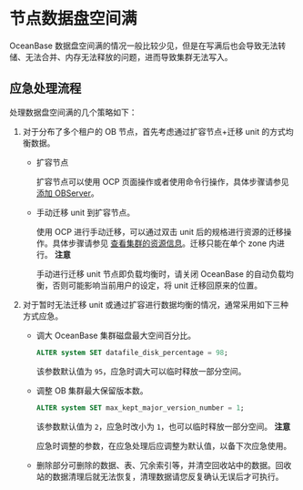 节点数据盘空间满 
=============================

OceanBase 数据盘空间满的情况一般比较少见，但是在写满后也会导致无法转储、无法合并、内存无法释放的问题，进而导致集群无法写入。

应急处理流程 
---------------------------

处理数据盘空间满的几个策略如下：

1. 对于分布了多个租户的 OB 节点，首先考虑通过扩容节点+迁移 unit 的方式均衡数据。

   * 扩容节点

     扩容节点可以使用 OCP 页面操作或者使用命令行操作，具体步骤请参见 [添加 OBServer](../../../../2.basic-database-management/1.manage-clusters/5.manage-observer/1.add-observer-1.md)。
     
   
   * 手动迁移 unit 到扩容节点。

     使用 OCP 进行手动迁移，可以通过双击 unit 后的规格进行资源的迁移操作。具体步骤请参见 [查看集群的资源信息](../../../../2.basic-database-management/1.manage-clusters/10.view-the-resource-information-of-a-cluster.md)。迁移只能在单个 zone 内进行。
     **注意**

     

     手动进行迁移 unit 节点即负载均衡时，请关闭 OceanBase 的自动负载均衡，否则可能影响当前用户的设定，将 unit 迁移回原来的位置。
     
   

   

2. 对于暂时无法迁移 unit 或通过扩容进行数据均衡的情况，通常采用如下三种方式应急。

   * 调大 OceanBase 集群磁盘最大空间百分比。

     ```sql
     ALTER system SET datafile_disk_percentage = 98;
     ```

     

     该参数默认值为 `95`，应急时调大可以临时释放一部分空间。
     
   
   * 调整 OB 集群最大保留版本数。

     ```sql
     ALTER system SET max_kept_major_version_number = 1;
     ```

     

     该参数默认值为 `2`，应急时改小为 `1`，也可以临时释放一部分空间。
     **注意**

     

     应急时调整的参数，在应急处理后应调整为默认值，以备下次应急使用。
     
   
   * 删除部分可删除的数据、表、冗余索引等，并清空回收站中的数据。回收站的数据清理后就无法恢复，清理数据请您反复确认无误后才可执行。

     
   

   



